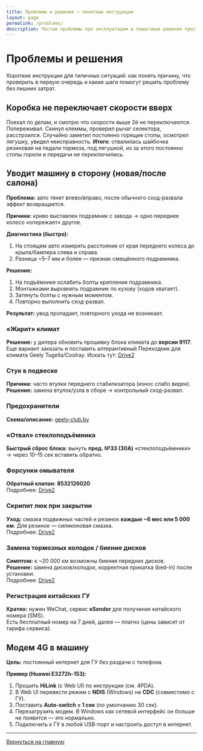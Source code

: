 ```yaml
---
title: Проблемы и решения — понятные инструкции
layout: page
permalink: /problems/
description: Частые проблемы при эксплуатации и пошаговые решения простым языком — что проверить и что сделать прямо сейчас.
---
```


# Проблемы и решения
Короткие инструкции для типичных ситуаций: как понять причину, что проверить в первую очередь и какие шаги помогут решить проблему без лишних затрат.



## Коробка не переключает скорости вверх
Поехал по делам, и смотрю что скорости выше 2й не переключаются. Попереживал. Скинул клеммы, проверил рычаг селектора, расстроился. Случайно заметил постоянно горящие стопы, осмотрел лягушку, увидел неисправность. **Итого**: отвалилась шайбочка резиновая на педали тормоза, под лягушкой, из за этого постоянно стопы горели и передачи не переключились.



## Уводит машину в сторону (новая/после салона)
**Проблема:** авто тянет влево/вправо, после обычного сход-развала эффект возвращается.

**Причина:** криво выставлен подрамник с завода → одно переднее колесо «опережает» другое.

**Диагностика (быстро):**

1. На стоящем авто измерить расстояние от края переднего колеса до крыла/бампера слева и справа.
2. Разница ~5–7 мм и более — признак смещённого подрамника.

**Решение:**

1. На подъёмнике ослабить болты крепления подрамника.
2. Монтажками выровнять подрамник по кузову (ходов хватает).
3. Затянуть болты с нужным моментом.
4. Повторно выполнить сход-развал.

**Результат:** увод пропадает, повторного ухода не возникает.



### «Жарит» климат
**Решение:** у дилера обновить прошивку блока климата до **версии 9117**. Еще вариант заказать и поставить алтерантивный Переходник для климата Geely Tugella/Coolray. Искать тут: [Drive2]( https://www.drive2.ru/l/661962350965829110/)

### Стук в подвеске

**Причина:** часто втулки переднего стабилизатора (износ слабо виден).
**Решение:** замена втулок/узла в сборе → контрольный сход-развал.



### Предохранители
**Схема/описание:** [geely-club.by](https://geely-club.by/viewtopic.php?f=279&t=1869)



### «Отвал» стеклоподъёмника
**Быстрый сброс блока:** вынуть **пред. №33 (30A)** «стеклоподъёмники» → через 10–15 сек вставить обратно.



### Форсунки омывателя
**Обратный клапан:** **8532126020**  
Подробнее: [Drive2](https://www.drive2.ru/parts/toyota-lexus/8532126020/B9bjwEAAGmM)



### Скрипит люк при закрытии
**Уход:** смазка подвижных частей и резинок **каждые ~6 мес или 5 000 км**. Для резинок — силиконовая смазка.  
Подробнее: [Drive2](https://www.drive2.ru/l/643905621258679023/)



### Замена тормозных колодок / биение дисков
**Симптом:** к ~20 000 км возможны биения передних дисков.  
**Решение:** замена дисков/колодок, корректная прикатка (bed-in) после установки.  
Подробнее: [Drive2](https://www.drive2.ru/l/663420578262173512/)



### Регистрация китайских ГУ
**Кратко:** нужен WeChat, сервис **eSender** для получения китайского номера (SMS).  
Есть бесплатный номер на 7 дней, далее — платно (цены зависят от тарифа сервиса).



## Модем 4G в машину
**Цель:** постоянный интернет для ГУ без раздачи с телефона.

**Пример (Huawei E3272h-153):**
1. Прошить **HiLink** (с Web UI) по инструкции (см. 4PDA).
2. В Web UI перевести режим c **NDIS** (Windows) на **CDC** (совместимо с ГУ).
3. Поставить **Auto-switch = 1 сек** (по умолчанию 30 сек).
4. Перезагрузить модем. В Windows как сетевой интерфейс он больше не появится — это нормально.
5. Подключить к ГУ в любой USB-порт и настроить доступ в интернет.



------

[Вернуться на главную](https://qttc.github.io/)